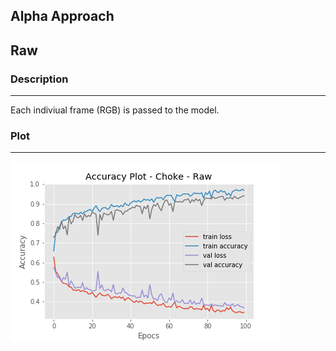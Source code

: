 
##  Alpha Approach

## Raw


###  Description 

------

Each indiviual frame (RGB) is passed to the model.

### Plot

------

<img src="_misc/raw.png" >

